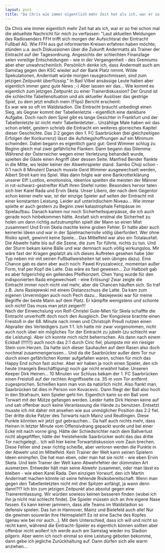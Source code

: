 ```yaml
---
layout: post
title: "Da Chris wie immer eigentlich mehr Zeit hat als ich, war er so frei schon mal die aktuellste Nachricht für mich zu verfassen: "Laut aktuellen Meldungen des Radiosenders FFH trifft sich morgen der Aufsichtsrat der Eintracht Fußball AG."
---
```


Da Chris wie immer eigentlich mehr Zeit hat als ich, war er so frei schon mal die aktuellste Nachricht für mich zu verfassen: "Laut aktuellen Meldungen des Radiosenders FFH trifft sich morgen der Aufsichtsrat der Eintracht Fußball AG. Wie FFH aus gut informierten Kreisen erfahren haben möchte, stünden u.a. auch Diskussionen über die Zukunft Andermatts als Trainer der Eintracht auf der Tagesordnung. Angesichts der schlechten Finanzlage seien voreilige Entscheidungen - wie in der Vergangenheit - des Gremiums aber eher unwahrscheinlich. Persönlich denke ich, dass Andermatt auch am Samstag gegen den KSC wieder auf der Bank Platz nimmt. Wilde Spekulationen, Andermatt würde morgen rausgeschmissen, sind zum jetzigen Zeitpunkt überflüssig." In Bad Vilbel ansässige Leute haben aber eigentlich immer ganz gute News ;-) Aber lassen wir das... Wie kommt es eigentlich zum jetzigen Zeitpunkt zu einer Trainerdiskussion? Der Grund ist die schlechte Tabellensituation und als aktueller Auslöser das gestrige Spiel, zu dem jetzt endlich mein (Flips) Bericht erscheint:  
Es war wie so oft im Waldstadion. Die Eintracht braucht unbedingt einen Sieg, als Gegner kommt der Tabellenletzte - eigentlich eine dankbare Aufgabe. Doch nach dem Spiel gibt es lange Gesichter in Frankfurt und der Tabellenletzte ist nicht mehr Tabellenletzter... Unzählige Male haben wir das schon erlebt, gestern schrieb die Eintracht ein weiteres glorreiches Kapitel dieser Geschichte. Das 2:2 gegen den 1. FC Saarbrücken (bei gleichzeitigen Erfolgen der Konkurrenz) lässt die Aufstiegshoffnungen auf ein Minimum schwinden. Dabei begann es eigentlich ganz gut: Gerd Wimmer schlug zu Beginn gleich mal zwei gefährliche Flanken. Dann begann das Dilemma: Während der Österreicher wegen einer Verletzung behandelt wurde, spielten die Gäste einen Angriff über dessen Seite. Manfred Bender flankte in die Mitte, wo leider keiner der Abwehrspieler stand. Sambo Choji schon - 0:1 nach 8 Minuten! Danach musste Gerd Wimmer ausgewechselt werden, Albert Streit kam ins Spiel. Was dann folgte war eine Bankrotterklärung unserer Elf! Lustlos, emotionslos, ideenlos spielten die meisten der Männer in rot-schwarz-gestreifter Kluft ihren Stiefel runter. Besonders hervor taten sich hier Karel Rada und Ervin Skela. Unser Libero, der nach dem Gegentor schon keiner mehr war, ist der einzige Spieler auf seiten der Eintracht mit einer konstanten Leistung. Leider auf unterirdischem Niveau... Wie immer spielte er auch gestern zu Beginn zwei katastrophale Fehlpässe im Spielaufbau. Danach kamen nur noch Sicherheitsquerpässe, die ich auch gerade noch hinbekommen hätte. Anstatt sich erstmal die Sicherheit zu holen um dann richtig aufzutrumpfen spielt der Mann so einen Mist zusammen! Und Ervin Skela machte keine groben Fehler. Er hatte aber auch keinerlei Ideen und war in der Spielmacherrolle völlig überfordert. Wer ohne Risiko spielt, gewinnt keine Spiele... Das Mittelfeld war also ein Totalausfall. Die Abwehr hatte bis auf die Szene, die zum Tor führte, nichts zu tun. Und der Sturm bekam keine Bälle und war demnach auch völlig wirkungslos. Mir wäre fast der Kragen geplatzt als ich dieses Auftreten gesehen habe (der Typ neben mir mit seinen Fußballweisheiten tat sein übriges dazu). Eine Chance gab es dann aber auch noch: Pawel Kryszalowicz, momentan außer Form, traf per Kopf die Latte. Das wäre es fast gewesen... Zur Halbzeit gab es aber folgerichtig ein gellendes Pfeifkonzert. Chen Yang wurde für den indisponierten Rada eingewechselt - eine Erlösung! Zwar zeigte die Eintracht immer noch nicht viel mehr, aber die Chancen häuften sich. So traf z.B. Jens Rasiejewski mit einem Distanzschuss die Latte. Da kam zum eigenen Unvermögen auch noch Pech dazu... Rasiejewski war für meine Begriffe der beste Mann auf dem Platz. Er kämpfte wenigstens und schonte sich nicht! Das muss man jetzt zeigen!!!  
Nach der Einwechslung von Rolf-Christel Guie-Mien für Skela schaffte die Eintracht unverhofft doch noch den Ausgleich. Der Kongolese brachte einen Freistoß in der 68. Minute nach innen und Christoph Preuß nutzen einen Abpraller des Verteidigers zum 1:1. Ich hatte mir zwar vorgenommen, nicht auch noch über ein mögliches Tor der Eintracht zu jubeln (zu schlecht war die Leistung). Aber ich konnte mich nicht beherrschen. Als dann nach einem Eckball (!!!!!!!) auch noch das 2:1 durch Ciric fiel, plumpste mir ein riesiger Stein vom Herzen. Da hatte sich dieser Sauhaufen auf dem Rasen also doch nochmal zusammengerissen... Und da die Saarbrücker außer dem Tor nur durch einen gefährlichen Konter aufgefallen waren, schien für mich das Happy End schon fast sicher. Aber wir haben ja noch einen Spieler, den ich heute (mangels Beschäftigung) noch gar nicht erwähnt habe: Unseren Keeper Dirk Heinen... 10 Minuten vor Schluss bekam der 1. FC Saarbrücken einen Freistoß auf der rechten Angriffsseite ca. 35 m vom Tor entfernt zugesprochen. Schießen kann man von da natürlich nicht. Also flankt man, Saarbrücken tat dies in Person von Kovacevic. Dann fliegt der Ball also hoch in den Strafraum, kein Spieler geht hin. Eigentlich kann so ein Ball vom Torwart mit der Mütze gefangen werden. Leider hatte Dirk Heinen keine auf und sah offenbar auch keine Veranlassung die Hände zu benutzen. Entsetzt musste ich mit daher mit ansehen wie aus unmöglicher Position das 2:2 fiel. Der dritte dicke Patzer des Torwarts nach Mainz und Reutlingen. Diese Punkte könnten wir jetzt gut gebrauchen... Da half auch nichts mehr, dass Heinen in letzter Minute vom Offensivdrang gepackt wurde und bei einer Ecke mit nach vorne ging. Hätte der Schiedsrichter nach dem Ballverlust nicht abgepfiffen, hätte der freistehende Saarbrücker wohl das das dritte Tor nachgelegt... Ich will hier keine Torwartdiskussion vom Zaun brechen. Diese Fehler sind zwar richtig scheiße, aber verloren werden die Punkte in der Abwehr und im Mittelfeld. Kein Trainer der Welt kann seinen Spielern Ideen einimpfen. Die hat man eben, oder man hat sie nicht - wie eben Ervin Skela. Und kein Trainer der Welt kann Abwehrfehler der dümmsten Art ausmerzen. Entweder hält man seine Abwehr zusammen, oder man lässt es bleiben - wie eben Karel Rada. Den einzigen Vorwurf, den ich Martin Andermatt machen könnte ist seine fehlende Risikobereitschaft. Wenn man gegen den Tabellenletzten nicht mit drei Spitzen anfängt, ja wann denn dann!?!? Ich bin zum jetzigen Zeitpunkt also absolut gegen eine Trainerentlassung. Wir würden sowieso keinen besseren finden (wobei ich ihn ja nicht mal schlecht finde). Die Spieler müssen sich an ihre eigene Nase fassen. Es kann keiner jammern, dass alle Teams im Waldstadion so defensiv spielen. Das tun in Hannover, Mainz und Bielefeld auch alle! Nur die gewinen souverän ihre Heimspiele!!! Es ist eine Sache des Kopfes (genau wie bei mir auch...). Mit dem Unterschied, dass ich will und nicht so recht kann, während die Eintracht-Spieler es eigentlich können sollten aber offenbar nicht wollen! Ich werde auch am Samstag wieder ins Stadion pilgern. Aber wenn ich noch einmal so eine Leistung geboten bekomme, dann gebe ich jegliche Zurückhaltung auf. Dann dürfen sich alle warm anziehen...
